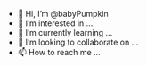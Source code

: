 - 👋 Hi, I’m @babyPumpkin
- 👀 I’m interested in ...
- 🌱 I’m currently learning ...
- 💞️ I’m looking to collaborate on ...
- 📫 How to reach me ...

<!---
babyPumpkin/babyPumpkin is a ✨ special ✨ repository because its `README.md` (this file) appears on your GitHub profile.
You can click the Preview link to take a look at your changes.
--->
